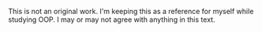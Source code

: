 This is not an original work. I'm keeping this as a reference for myself while studying OOP. I may or may not agree with anything in this text.

